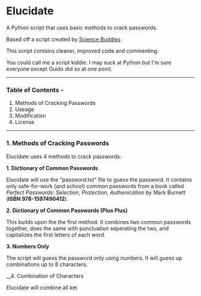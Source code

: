 # Elucidate
A Python script that uses basic methods to crack passwords.

Based off a script created by [Science Buddies](http://www.sciencebuddies.org/Files/5549/17/crack2.py).

This script contains cleaner, improved code and commenting.

You could call me a script kiddie. I may suck at Python but I'm sure everyone except Guido did so at one point.
___

### Table of Contents -
1. Methods of Cracking Passwords
2. Useage
3. Modification
4. License

___

### 1. Methods of Cracking Passwords
Elucidate uses 4 methods to crack passwords:

  __1. Dictionary of Common Passwords__
  
Elucidate will use the "password.txt" file to guess the password. It contains only safe-for-work (and school) common passwords from a book called *Perfect Passwords: Selection, Protection, Authenication* by Mark Burnett (__ISBN 978-1597490412__). 

  __2. Dictionary of Common Passwords (Plus Plus)__

This builds upon the the first method. It combines two common passwords together, does the same with punctuation seperating the two, and capitalizes the first letters of each word.

  __3. Numbers Only__
  
The script will guess the password only using numbers. It will guess up combinations up to 8 characters.

  __4. Combination of Characters
  
Elucidate will combine all ket

